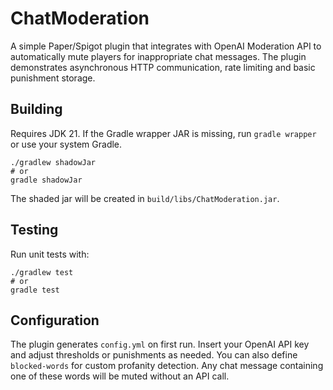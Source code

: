 # ChatModeration

A simple Paper/Spigot plugin that integrates with OpenAI Moderation API to automatically mute players for inappropriate chat messages. The plugin demonstrates asynchronous HTTP communication, rate limiting and basic punishment storage.

## Building
Requires JDK 21. If the Gradle wrapper JAR is missing, run `gradle wrapper` or use your system Gradle.

```
./gradlew shadowJar
# or
gradle shadowJar
```
The shaded jar will be created in `build/libs/ChatModeration.jar`.

## Testing

Run unit tests with:
```
./gradlew test
# or
gradle test
```

## Configuration
The plugin generates `config.yml` on first run. Insert your OpenAI API key and adjust thresholds or punishments as needed.
You can also define `blocked-words` for custom profanity detection. Any chat message
containing one of these words will be muted without an API call.
